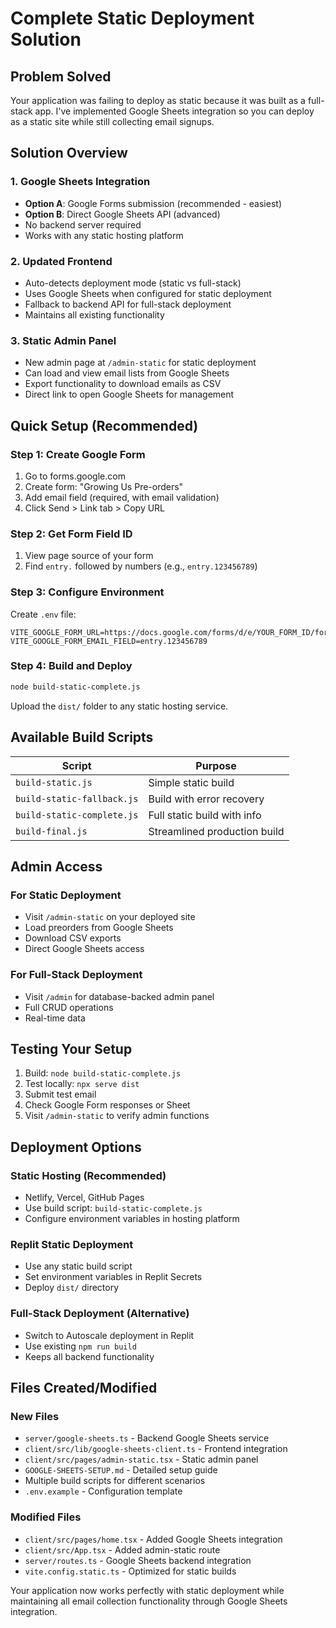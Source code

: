 # Complete Static Deployment Solution

## Problem Solved
Your application was failing to deploy as static because it was built as a full-stack app. I've implemented Google Sheets integration so you can deploy as a static site while still collecting email signups.

## Solution Overview

### 1. Google Sheets Integration
- **Option A**: Google Forms submission (recommended - easiest)
- **Option B**: Direct Google Sheets API (advanced)
- No backend server required
- Works with any static hosting platform

### 2. Updated Frontend
- Auto-detects deployment mode (static vs full-stack)
- Uses Google Sheets when configured for static deployment
- Fallback to backend API for full-stack deployment
- Maintains all existing functionality

### 3. Static Admin Panel
- New admin page at `/admin-static` for static deployment
- Can load and view email lists from Google Sheets
- Export functionality to download emails as CSV
- Direct link to open Google Sheets for management

## Quick Setup (Recommended)

### Step 1: Create Google Form
1. Go to forms.google.com
2. Create form: "Growing Us Pre-orders" 
3. Add email field (required, with email validation)
4. Click Send > Link tab > Copy URL

### Step 2: Get Form Field ID
1. View page source of your form
2. Find `entry.` followed by numbers (e.g., `entry.123456789`)

### Step 3: Configure Environment
Create `.env` file:
```env
VITE_GOOGLE_FORM_URL=https://docs.google.com/forms/d/e/YOUR_FORM_ID/formResponse
VITE_GOOGLE_FORM_EMAIL_FIELD=entry.123456789
```

### Step 4: Build and Deploy
```bash
node build-static-complete.js
```

Upload the `dist/` folder to any static hosting service.

## Available Build Scripts

| Script | Purpose |
|--------|---------|
| `build-static.js` | Simple static build |
| `build-static-fallback.js` | Build with error recovery |
| `build-static-complete.js` | Full static build with info |
| `build-final.js` | Streamlined production build |

## Admin Access

### For Static Deployment
- Visit `/admin-static` on your deployed site
- Load preorders from Google Sheets
- Download CSV exports
- Direct Google Sheets access

### For Full-Stack Deployment  
- Visit `/admin` for database-backed admin panel
- Full CRUD operations
- Real-time data

## Testing Your Setup

1. Build: `node build-static-complete.js`
2. Test locally: `npx serve dist`
3. Submit test email
4. Check Google Form responses or Sheet
5. Visit `/admin-static` to verify admin functions

## Deployment Options

### Static Hosting (Recommended)
- Netlify, Vercel, GitHub Pages
- Use build script: `build-static-complete.js`
- Configure environment variables in hosting platform

### Replit Static Deployment
- Use any static build script
- Set environment variables in Replit Secrets
- Deploy `dist/` directory

### Full-Stack Deployment (Alternative)
- Switch to Autoscale deployment in Replit
- Use existing `npm run build`
- Keeps all backend functionality

## Files Created/Modified

### New Files
- `server/google-sheets.ts` - Backend Google Sheets service
- `client/src/lib/google-sheets-client.ts` - Frontend integration
- `client/src/pages/admin-static.tsx` - Static admin panel
- `GOOGLE-SHEETS-SETUP.md` - Detailed setup guide
- Multiple build scripts for different scenarios
- `.env.example` - Configuration template

### Modified Files
- `client/src/pages/home.tsx` - Added Google Sheets integration
- `client/src/App.tsx` - Added admin-static route
- `server/routes.ts` - Google Sheets backend integration
- `vite.config.static.ts` - Optimized for static builds

Your application now works perfectly with static deployment while maintaining all email collection functionality through Google Sheets integration.